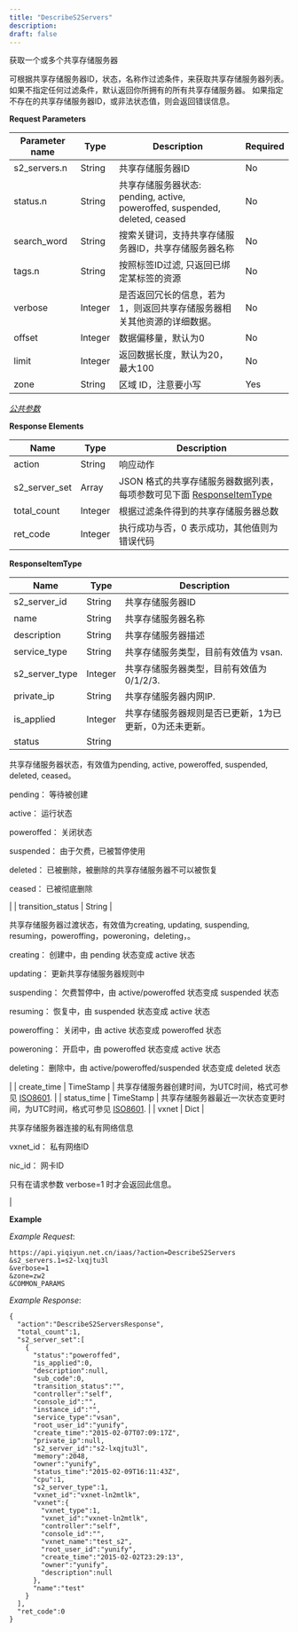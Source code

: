 ```yaml
---
title: "DescribeS2Servers"
description: 
draft: false
---
```




获取一个或多个共享存储服务器

可根据共享存储服务器ID，状态，名称作过滤条件，来获取共享存储服务器列表。 如果不指定任何过滤条件，默认返回你所拥有的所有共享存储服务器。 如果指定不存在的共享存储服务器ID，或非法状态值，则会返回错误信息。

**Request Parameters**

| Parameter name | Type | Description | Required |
| --- | --- | --- | --- |
| s2_servers.n | String | 共享存储服务器ID | No |
| status.n | String | 共享存储服务器状态: pending, active, poweroffed, suspended, deleted, ceased | No |
| search_word | String | 搜索关键词，支持共享存储服务器ID，共享存储服务器名称 | No |
| tags.n | String | 按照标签ID过滤, 只返回已绑定某标签的资源 | No |
| verbose | Integer | 是否返回冗长的信息，若为1，则返回共享存储服务器相关其他资源的详细数据。 | No |
| offset | Integer | 数据偏移量，默认为0 | No |
| limit | Integer | 返回数据长度，默认为20，最大100 | No |
| zone | String | 区域 ID，注意要小写 | Yes |

[_公共参数_](../../../parameters/)

**Response Elements**

| Name | Type | Description |
| --- | --- | --- |
| action | String | 响应动作 |
| s2_server_set | Array | JSON 格式的共享存储服务器数据列表，每项参数可见下面 [ResponseItemType](#responseitemtype) |
| total_count | Integer | 根据过滤条件得到的共享存储服务器总数 |
| ret_code | Integer | 执行成功与否，0 表示成功，其他值则为错误代码 |

**ResponseItemType**

| Name | Type | Description |
| --- | --- | --- |
| s2_server_id | String | 共享存储服务器ID |
| name | String | 共享存储服务器名称 |
| description | String | 共享存储服务器描述 |
| service_type | String | 共享存储服务类型，目前有效值为 vsan. |
| s2_server_type | Integer | 共享存储服务器类型，目前有效值为 0/1/2/3. |
| private_ip | String | 共享存储服务器内网IP. |
| is_applied | Integer | 共享存储服务器规则是否已更新，1为已更新，0为还未更新。 |
| status | String |

共享存储服务器状态，有效值为pending, active, poweroffed, suspended, deleted, ceased。

pending： 等待被创建

active： 运行状态

poweroffed： 关闭状态

suspended： 由于欠费，已被暂停使用

deleted： 已被删除，被删除的共享存储服务器不可以被恢复

ceased： 已被彻底删除

 |
| transition_status | String |

共享存储服务器过渡状态，有效值为creating, updating, suspending, resuming，poweroffing，poweroning，deleting，。

creating： 创建中，由 pending 状态变成 active 状态

updating： 更新共享存储服务器规则中

suspending： 欠费暂停中，由 active/poweroffed 状态变成 suspended 状态

resuming： 恢复中，由 suspended 状态变成 active 状态

poweroffing： 关闭中，由 active 状态变成 poweroffed 状态

poweroning： 开启中，由 poweroffed 状态变成 active 状态

deleting： 删除中，由 active/poweroffed/suspended 状态变成 deleted 状态

 |
| create_time | TimeStamp | 共享存储服务器创建时间，为UTC时间，格式可参见 [ISO8601](http://www.w3.org/TR/NOTE-datetime). |
| status_time | TimeStamp | 共享存储服务器最近一次状态变更时间，为UTC时间，格式可参见 [ISO8601](http://www.w3.org/TR/NOTE-datetime). |
| vxnet | Dict |

共享存储服务器连接的私有网络信息

vxnet_id： 私有网络ID

nic_id： 网卡ID

只有在请求参数 verbose=1 时才会返回此信息。

 |

**Example**

_Example Request_:

```
https://api.yiqiyun.net.cn/iaas/?action=DescribeS2Servers
&s2_servers.1=s2-lxqjtu3l
&verbose=1
&zone=zw2
&COMMON_PARAMS
```

_Example Response_:

```
{
  "action":"DescribeS2ServersResponse",
  "total_count":1,
  "s2_server_set":[
    {
      "status":"poweroffed",
      "is_applied":0,
      "description":null,
      "sub_code":0,
      "transition_status":"",
      "controller":"self",
      "console_id":"",
      "instance_id":"",
      "service_type":"vsan",
      "root_user_id":"yunify",
      "create_time":"2015-02-07T07:09:17Z",
      "private_ip":null,
      "s2_server_id":"s2-lxqjtu3l",
      "memory":2048,
      "owner":"yunify",
      "status_time":"2015-02-09T16:11:43Z",
      "cpu":1,
      "s2_server_type":1,
      "vxnet_id":"vxnet-ln2mtlk",
      "vxnet":{
        "vxnet_type":1,
        "vxnet_id":"vxnet-ln2mtlk",
        "controller":"self",
        "console_id":"",
        "vxnet_name":"test_s2",
        "root_user_id":"yunify",
        "create_time":"2015-02-02T23:29:13",
        "owner":"yunify",
        "description":null
      },
      "name":"test"
    }
  ],
  "ret_code":0
}
```
